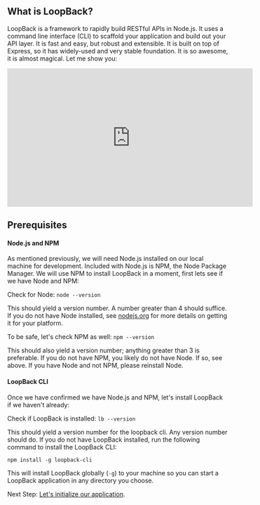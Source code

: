 ## What is LoopBack?

LoopBack is a framework to rapidly build RESTful APIs in Node.js.  It uses a command line interface (CLI) to scaffold your application and build out your API layer. It is fast and easy, but robust and extensible. It is built on top of Express, so it has widely-used and very stable foundation. It is so awesome, it is almost magical. Let me show you:

<iframe width="560" height="315" src="https://www.youtube.com/embed/iOMD27DjuO4" frameborder="0" allowfullscreen></iframe>

## Prerequisites

#### Node.js and NPM

As mentioned previously, we will need Node.js installed on our local machine for development. Included with Node.js is NPM, the Node Package Manager. We will use NPM to install LoopBack in a moment, first lets see if we have Node and NPM:

Check for Node: `node --version`

This should yield a version number. A number greater than 4 should suffice. If you do not have Node installed, see [nodejs.org](https://nodejs.org) for more details on getting it for your platform.

To be safe, let's check NPM as well: `npm --version`

This should also yield a version number; anything greater than 3 is preferable. If you do not have NPM, you likely do not have Node. If so, see above. If you have Node and not NPM, please reinstall Node.

#### LoopBack CLI

Once we have confirmed we have Node.js and NPM, let's install LoopBack if we haven't already:

Check if LoopBack is installed: `lb --version`

This should yield a version number for the loopback cli. Any version number should do. If you do not have LoopBack installed, run the following command to install the LoopBack CLI:

`npm install -g loopback-cli`

This will install LoopBack globally (`-g`) to your machine so you can start a LoopBack application in any directory you choose.

Next Step: [Let's initialize our application](01-init.md).
